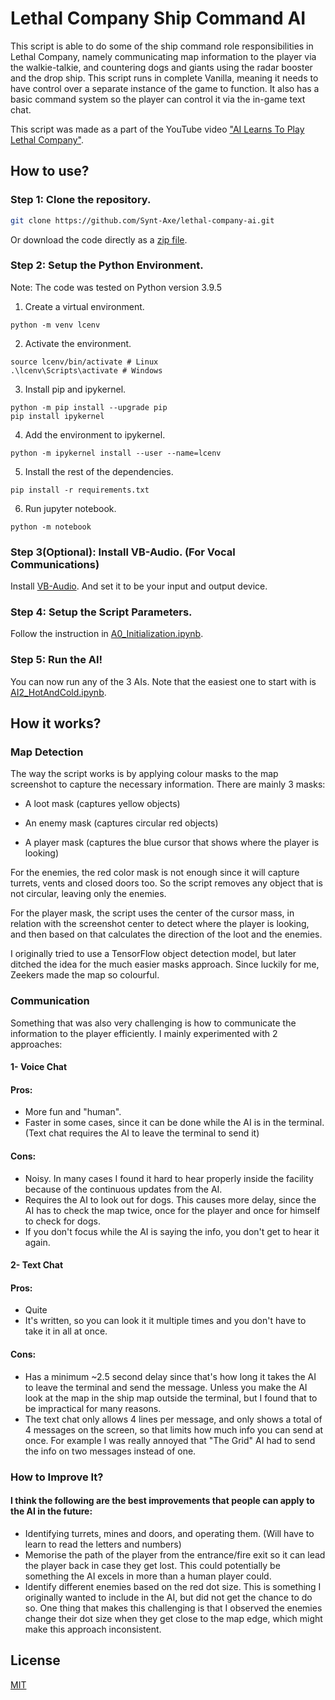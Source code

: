 
# Lethal Company Ship Command AI
This script is able to do some of the ship command role responsibilities in Lethal Company, namely communicating map information to the player via the walkie-talkie, and countering dogs and giants using the radar booster and the drop ship. This script runs in complete Vanilla, meaning it needs to have control over a separate instance of the game to function. It also has a basic command system so the player can control it via the in-game text chat. 

This script was made as a part of the YouTube video ["AI Learns To Play Lethal Company"](https://youtu.be/poZt_KjCwV4).

## How to use?
### Step 1: Clone the repository.
```bash
git clone https://github.com/Synt-Axe/lethal-company-ai.git
```
Or download the code directly as a [zip file](https://github.com/Synt-Axe/lethal-company-ai/archive/refs/heads/main.zip).
### Step 2: Setup the Python Environment.

Note: The code was tested on Python version 3.9.5

1. Create a virtual environment.
```
python -m venv lcenv
```

2. Activate the environment.
```
source lcenv/bin/activate # Linux
.\lcenv\Scripts\activate # Windows 
```

3. Install pip and ipykernel.
```
python -m pip install --upgrade pip
pip install ipykernel
```

4. Add the environment to ipykernel.
```
python -m ipykernel install --user --name=lcenv
```

5. Install the rest of the dependencies.
```
pip install -r requirements.txt
```

6. Run jupyter notebook.
```
python -m notebook
```

### Step 3(Optional): Install VB-Audio. (For Vocal Communications)
Install [VB-Audio](https://vb-audio.com/Cable/index.htm). And set it to be your input and output device.

### Step 4: Setup the Script Parameters.
Follow the instruction in [A0_Initialization.ipynb](https://github.com/Synt-Axe/lethal-company-ai/blob/main/A0_Initialization.ipynb).

### Step 5: Run the AI!
You can now run any of the 3 AIs. Note that the easiest one to start with is [AI2_HotAndCold.ipynb](https://github.com/Synt-Axe/lethal-company-ai/blob/main/AI2_HotAndCold.ipynb).


## How it works?

### Map Detection
The way the script works is by applying colour masks to the map screenshot to capture the necessary information. There are mainly 3 masks:

- A loot mask (captures yellow objects)

- An enemy mask (captures circular red objects)

- A player mask (captures the blue cursor that shows where the player is looking)

For the enemies, the red color mask is not enough since it will capture turrets, vents and closed doors too. So the script removes any object that is not circular, leaving only the enemies.

For the player mask, the script uses the center of the cursor mass, in relation with the screenshot center to detect where the player is looking, and then based on that calculates the direction of the loot and the enemies.

I originally tried to use a TensorFlow object detection model, but later ditched the idea for the much easier masks approach. Since luckily for me, Zeekers made the map so colourful.

### Communication
Something that was also very challenging is how to communicate the information to the player efficiently. I mainly experimented with 2 approaches:

#### 1- Voice Chat

#### Pros:

- More fun and "human".
- Faster in some cases, since it can be done while the AI is in the terminal. (Text chat requires the AI to leave the terminal to send it)

#### Cons:

- Noisy. In many cases I found it hard to hear properly inside the facility because of the continuous updates from the AI.
- Requires the AI to look out for dogs. This causes more delay, since the AI has to check the map twice, once for the player and once for himself to check for dogs.
- If you don't focus while the AI is saying the info, you don't get to hear it again.

#### 2- Text Chat

#### Pros:

- Quite
- It's written, so you can look it it multiple times and you don't have to take it in all at once.

#### Cons:

- Has a minimum ~2.5 second delay since that's how long it takes the AI to leave the terminal and send the message. Unless you make the AI look at the map in the ship map outside the terminal, but I found that to be impractical for many reasons.
- The text chat only allows 4 lines per message, and only shows a total of 4 messages on the screen, so that limits how much info you can send at once. For example I was really annoyed that "The Grid" AI had to send the info on two messages instead of one.

### How to Improve It?
#### I think the following are the best improvements that people can apply to the AI in the future:
- Identifying turrets, mines and doors, and operating them. (Will have to learn to read the letters and numbers)
- Memorise the path of the player from the entrance/fire exit so it can lead the player back in case they get lost. This could potentially be something the AI excels in more than a human player could.
- Identify different enemies based on the red dot size. This is something I originally wanted to include in the AI, but did not get the chance to do so. One thing that makes this challenging is that I observed the enemies change their dot size when they get close to the map edge, which might make this approach inconsistent.

## License

[MIT](https://github.com/Synt-Axe/lethal-company-ai/blob/main/LICENSE)
